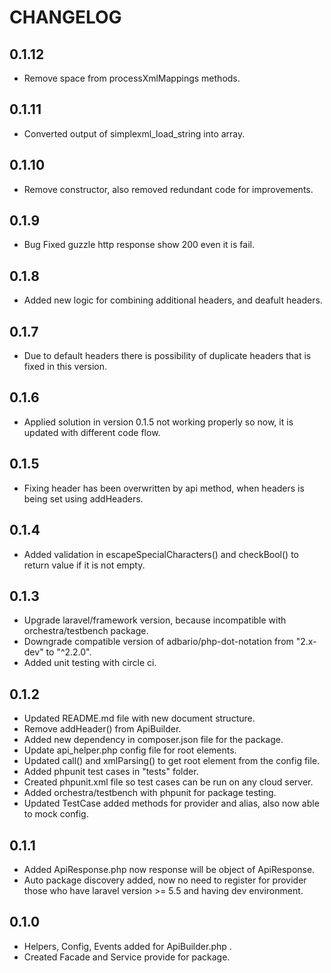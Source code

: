 # CHANGELOG

## 0.1.12
- Remove space from processXmlMappings methods.

## 0.1.11
- Converted output of simplexml_load_string into array.

## 0.1.10
- Remove constructor, also removed redundant code for improvements.

## 0.1.9
- Bug Fixed guzzle http response show 200 even it is fail.

## 0.1.8
- Added new logic for combining additional headers, and deafult headers.
 
## 0.1.7
- Due to default headers there is possibility of duplicate headers that is fixed in this version.

## 0.1.6
- Applied solution in version 0.1.5 not working properly so now, it is updated with different code flow.

## 0.1.5
- Fixing header has been overwritten by api method, when headers is being set using addHeaders.

## 0.1.4
- Added validation in escapeSpecialCharacters() and checkBool() to return value if it is not empty.

## 0.1.3
- Upgrade laravel/framework version, because incompatible with orchestra/testbench package.
- Downgrade compatible version of adbario/php-dot-notation from "2.x-dev" to "^2.2.0".
- Added unit testing with circle ci.

## 0.1.2
- Updated README.md file with new document structure.
- Remove addHeader() from ApiBuilder.
- Added new dependency in composer.json file for the package.
- Update api_helper.php config file for root elements.
- Updated call() and xmlParsing() to get root element from the config file.
- Added phpunit test cases in "tests" folder.
- Created phpunit.xml file so test cases can be run on any cloud server.
- Added orchestra/testbench with phpunit for package testing.
- Updated TestCase added methods for provider and alias, also now able to mock config.

## 0.1.1
- Added ApiResponse.php now response will be object of ApiResponse.
- Auto package discovery added, now no need to register for provider those who have laravel version >= 5.5 and having dev environment.

## 0.1.0
- Helpers, Config, Events added for ApiBuilder.php .
- Created Facade and Service provide for package.

